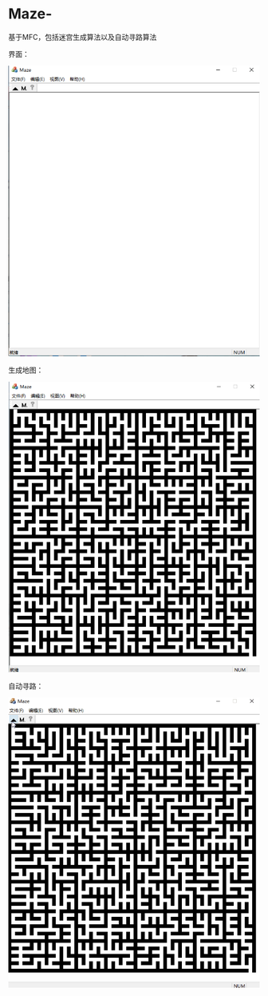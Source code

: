 # Maze-
基于MFC，包括迷宫生成算法以及自动寻路算法

界面：

![Image text](https://github.com/liupucn/Maze-/raw/master/迷宫/image/界面.png)

生成地图：

![Image text](https://github.com/liupucn/Maze-/raw/master/迷宫/image/迷宫.png)

自动寻路：

![Image text](https://github.com/liupucn/Maze-/raw/master/迷宫/image/Maze.gif)

